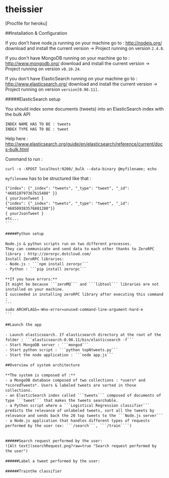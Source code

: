 theissier
=========
[Procfile for heroku]

##Installation & Configuration

If you don't have node.js running on your machine go to : http://nodejs.org/ download and install the current version 
-> Project running on version ```2.4.8```.

If you don't have MongoDB running on your machine go to : http://www.mongodb.org/ download and install the current version -> Project running on version ```v0.10.24```.

If you don't have ElasticSearch running on your machine go to : http://www.elasticsearch.org/ download and install the current version
-> Project running on version ```version[0.90.11]```.

#####ElasticSearch setup

You should index some documents (tweets) into an ElasticSearch index with the bulk API
```
INDEX NAME HAS TO BE : tweets
INDEX TYPE HAS TO BE : tweet
```
Help here : http://www.elasticsearch.org/guide/en/elasticsearch/reference/current/docs-bulk.html

Command to run : 
```
curl -s -XPOST localhost:9200/_bulk --data-binary @myfilename; echo
```

```myfilename``` has to be structured like that :
````
{"index": {"_index": "tweets", "_type": "tweet", "_id": "468510797367615488" }} 
{ yourJsonTweet }  
{"index": {"_index": "tweets", "_type": "tweet", "_id": "468509383576801280"}}
{ yourJsonTweet } 
etc...
```

#####Python setup

Node.js & python scripts run on two different processes.
They can communicate and send data to each other thanks to ZeroRPC library : http://zerorpc.dotcloud.com/
Install ZeroRPC libraries: 
- Node.js : ```npm install zerorpc```
- Python : ```pip install zerorpc```

**If you have errors:**
It might be because ```zeroMQ``` and ```libtool``` libraries are not installed on your machine.
I succeeded in installing zeroRPC library after executing this command : 
```
sudo ARCHFLAGS=-Wno-error=unused-command-line-argument-hard-e
```

##Launch the app

- Launch elasticsearch. If elasticsearch directory at the root of the folder : ```elasticsearch-0.90.11/bin/elasticsearch -f```
- Start MongoDB server : ```mongod```
- Start python script : ```python topNtweets.py```
- Start the node application : ```node app.js```

##Overview of system architecture

**The system is composed of :**
- a MongoDB database composed of two collections : *users* and *scoredTweets*. Users & labeled tweets are sorted in those collections.
- an ElasticSearch index called ```tweets``` composed of documents of type ```tweet``` that makes the tweets searchable.
- a Python script where a ```Logistical Regression classifier``` predicts the relevance of unlabeled tweets, sort all the tweets by relevance and sends back the 20 top tweets to the ```Node.js server```
- a Node.js application that handles different types of requests performed by the user (ex: ```/search```, ```/train````)


######Search request performed by the user:
![Alt text](searchRequest.png?raw=true "Search request performed by the user")

######Label a tweet performed by the user:

######Trainthe classifier
